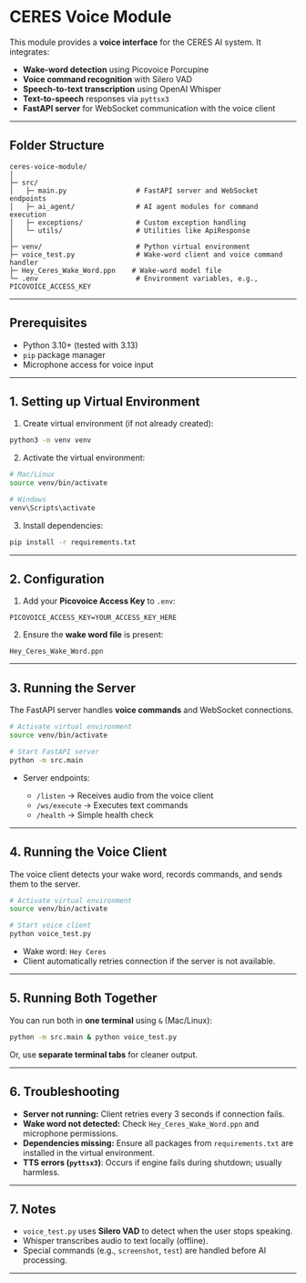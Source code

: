 # CERES Voice Module

This module provides a **voice interface** for the CERES AI system. It integrates:

* **Wake-word detection** using Picovoice Porcupine
* **Voice command recognition** with Silero VAD
* **Speech-to-text transcription** using OpenAI Whisper
* **Text-to-speech** responses via `pyttsx3`
* **FastAPI server** for WebSocket communication with the voice client

---

## **Folder Structure**

```
ceres-voice-module/
│
├─ src/
│   ├─ main.py                 # FastAPI server and WebSocket endpoints
│   ├─ ai_agent/               # AI agent modules for command execution
│   ├─ exceptions/             # Custom exception handling
│   └─ utils/                  # Utilities like ApiResponse
│
├─ venv/                       # Python virtual environment
├─ voice_test.py               # Wake-word client and voice command handler
├─ Hey_Ceres_Wake_Word.ppn    # Wake-word model file
└─ .env                        # Environment variables, e.g., PICOVOICE_ACCESS_KEY
```

---

## **Prerequisites**

* Python 3.10+ (tested with 3.13)
* `pip` package manager
* Microphone access for voice input

---

## **1. Setting up Virtual Environment**

1. Create virtual environment (if not already created):

```bash
python3 -m venv venv
```

2. Activate the virtual environment:

```bash
# Mac/Linux
source venv/bin/activate

# Windows
venv\Scripts\activate
```

3. Install dependencies:

```bash
pip install -r requirements.txt
```

---

## **2. Configuration**

1. Add your **Picovoice Access Key** to `.env`:

```
PICOVOICE_ACCESS_KEY=YOUR_ACCESS_KEY_HERE
```

2. Ensure the **wake word file** is present:

```
Hey_Ceres_Wake_Word.ppn
```

---

## **3. Running the Server**

The FastAPI server handles **voice commands** and WebSocket connections.

```bash
# Activate virtual environment
source venv/bin/activate

# Start FastAPI server
python -m src.main
```

* Server endpoints:

  * `/listen` → Receives audio from the voice client
  * `/ws/execute` → Executes text commands
  * `/health` → Simple health check

---

## **4. Running the Voice Client**

The voice client detects your wake word, records commands, and sends them to the server.

```bash
# Activate virtual environment
source venv/bin/activate

# Start voice client
python voice_test.py
```

* Wake word: `Hey Ceres`
* Client automatically retries connection if the server is not available.

---

## **5. Running Both Together**

You can run both in **one terminal** using `&` (Mac/Linux):

```bash
python -m src.main & python voice_test.py
```

Or, use **separate terminal tabs** for cleaner output.

---

## **6. Troubleshooting**

* **Server not running:** Client retries every 3 seconds if connection fails.
* **Wake word not detected:** Check `Hey_Ceres_Wake_Word.ppn` and microphone permissions.
* **Dependencies missing:** Ensure all packages from `requirements.txt` are installed in the virtual environment.
* **TTS errors (`pyttsx3`)**: Occurs if engine fails during shutdown; usually harmless.

---

## **7. Notes**

* `voice_test.py` uses **Silero VAD** to detect when the user stops speaking.
* Whisper transcribes audio to text locally (offline).
* Special commands (e.g., `screenshot`, `test`) are handled before AI processing.

---
